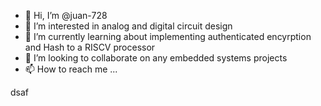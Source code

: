 - 👋 Hi, I’m @juan-728
- 👀 I’m interested in analog and digital circuit design
- 🌱 I’m currently learning about implementing authenticated encyrption and Hash to a RISCV processor
- 💞️ I’m looking to collaborate on any embedded systems projects
- 📫 How to reach me ... 

<!---
juan-728/juan-728 is a ✨ special ✨ repository because its `README.md` (this file) appears on your GitHub profile.
You can click the Preview link to take a look at your changes.
--->
 dsaf
